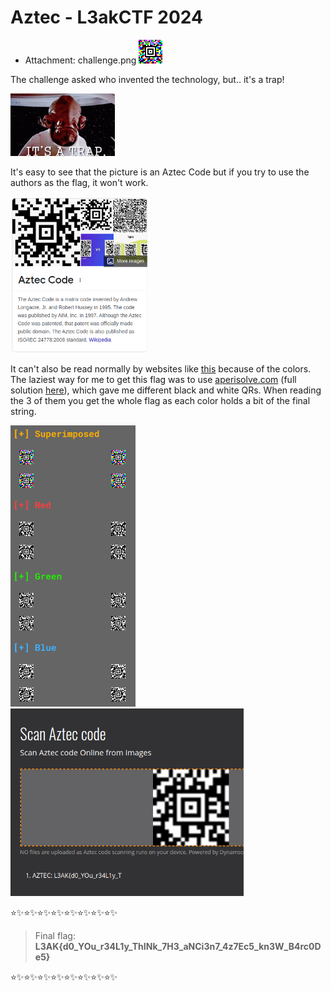 # Aztec - L3akCTF 2024
- Attachment: challenge.png 
![challenge](media/challenge.png)


The challenge asked who invented the technology, but.. it's a trap!

<img src="media/itsatrap.gif" alt="it's a trap"  height="100"> 

It's easy to see that the picture is an Aztec Code but if you try to use the authors as the flag, it won't work.

<img src="media/aztec-wiki.png" alt="aztec wikipedia"  height="250">


It can't also be read normally by websites like [this](https://www.dynamsoft.com/barcode-reader/barcode-types/aztec-code/) because of the colors.
The laziest way for me to get this flag was to use [aperisolve.com](https://www.aperisolve.com/) (full solution [here](https://www.aperisolve.com/be8790d43bc1abd455367ef8397ade88)), which gave me different black and white QRs.
When reading the 3 of them you get the whole flag as each color holds a bit of the final string.

<img src="media/aztec-aperisolve.png" alt="aperisolve"  height="450"> <img src="media/aztec-sol1.png" alt="first solution"  height="300">

:star::sparkles::star::sparkles::star::sparkles::star::sparkles::star::sparkles::star::sparkles::star::sparkles::star::sparkles:

> Final flag: **L3AK{d0_YOu_r34L1y_ThINk_7H3_aNCi3n7_4z7Ec5_kn3W_B4rc0De5}**

:star::sparkles::star::sparkles::star::sparkles::star::sparkles::star::sparkles::star::sparkles::star::sparkles::star::sparkles:
